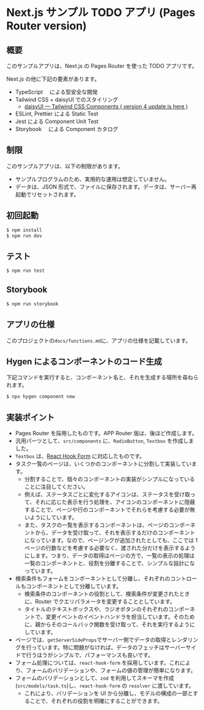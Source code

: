 # Next.js サンプル TODO アプリ (Pages Router version)

## 概要

このサンプルアプリは、Next.js の Pages Router を使った TODO アプリです。

Next.js の他に下記の要素があります。

- TypeScript 　による型安全な開発
- Tailwind CSS + daisyUI でのスタイリング
  - [daisyUI — Tailwind CSS Components ( version 4 update is here )](https://daisyui.com/)
- ESLint, Prettier による Static Test
- Jest による Component Unit Test
- Storybook 　による Component カタログ

## 制限

このサンプルアプリは、以下の制限があります。

- サンプルプログラムのため、実用的な運用は想定していません。
- データは、JSON 形式で、ファイルに保存されます。データは、サーバー再起動でリセットされます。

## 初回起動

```bash
$ npm install
$ npm run dev
```

## テスト

```bash
$ npm run test
```

## Storybook

```bash
$ npm run storybook
```

## アプリの仕様

このプロジェクトの`docs/functions.md`に、アプリの仕様を記載しています。

## Hygen によるコンポーネントのコード生成

下記コマンドを実行すると、コンポーネント名と、それを生成する場所を尋ねられます。

```bash
$ npx hygen component new
```

## 実装ポイント

- Pages Router を採用したものです。APP Router 版は、後ほど作成します。
- 汎用パーツとして、`src/components` に、`RadioButton`, `Textbox` を作成しました。
- `Textbox` は、[React Hook Form](https://react-hook-form.com/) に対応したものです。
- タスク一覧のページは、いくつかのコンポーネントに分割して実装しています。
  - 分割することで、個々のコンポーネントの実装がシンプルになっていることに注目してください。
  - 例えば、ステータスごとに変化するアイコンは、ステータスを受け取って、それに応じた表示を行う処理を、アイコンのコンポーネントに隠蔽することで、ページや行のコンポーネントでそれらを考慮する必要が無いようにしています。
  - また、タスクの一覧を表示するコンポーネントは、ページのコンポーネントから、データを受け取って、それを表示するだけのコンポーネントになっています。なので、ページングが追加されたとしても、ここでは 1 ページの行数などを考慮する必要なく、渡された分だけを表示するようにします。つまり、データの取得はページの方で、一覧の表示の処理は一覧のコンポーネントと、役割を分離することで、シンプルな設計になっています。
- 検索条件もフォームをコンポーネントとして分離し、それぞれのコントロールもコンポーネントとして分離しています。
  - 検索条件のコンポーネントの役割として、検索条件が変更されたときに、Router でクエリパラメータを変更することとしています。
  - タイトルのテキストボックスや、ラジオボタンのそれぞれのコンポーネントで、変更イベントのイベントハンドラを担当しています。そのために、親からそのコールバック関数を受け取って、それを実行するようにしています。
- ページでは、`getServerSideProps`でサーバー側でデータの取得とレンダリングを行っています。特に問題がなければ、データのフェッチはサーバーサイドで行うほうがシンプルで、パフォーマンスも良いです。
- フォーム処理については、`react-hook-form` を採用しています。これにより、フォームのバリデーションや、フォームの値の管理が簡単になります。
- フォームのバリデーションとして、`zod` を利用してスキーマを作成(`src/models/task.ts`)し、`react-hook-form` の `resolver` に渡しています。
  - これにより、バリデーションを UI から分離し、モデルの構成の一部とすることで、それぞれの役割を明確にすることができます。
